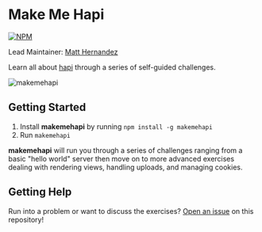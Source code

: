 # Make Me Hapi

[![NPM](https://nodei.co/npm/makemehapi.png?downloads=true&stars=true)](https://nodei.co/npm/makemehapi/)

Lead Maintainer: [Matt Hernandez](https://github.com/fiveisprime)

Learn all about [hapi](http://hapijs.com) through a series of self-guided
challenges.

![makemehapi](https://raw.github.com/hapijs/makemehapi/master/images/makemehapi.png)

## Getting Started

1. Install **makemehapi** by running `npm install -g makemehapi`
2. Run `makemehapi`

**makemehapi** will run you through a series of challenges ranging from a basic
"hello world" server then move on to more advanced exercises dealing with
rendering views, handling uploads, and managing cookies.

## Getting Help

Run into a problem or want to discuss the exercises?
[Open an issue](https://github.com/hapijs/makemehapi/issues) on this
repository!
